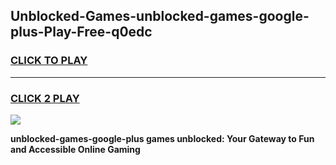 
## Unblocked-Games-unblocked-games-google-plus-Play-Free-q0edc
<h3>
<a href="https://premium76.site?title=unblocked-games-google-plus&ref=18A1">CLICK TO PLAY</a></h3>
<hr>

<h3>
<a href="https://premium76.site?title=unblocked-games-google-plus&ref=18A1">CLICK 2 PLAY</a>
  
</h3>

<a href="https://premium76.site?title=unblocked-games-google-plus&ref=18A1"><img src="https://clearcache.store/games.png"></a>


**unblocked-games-google-plus games unblocked: Your Gateway to Fun and Accessible Online Gaming**
